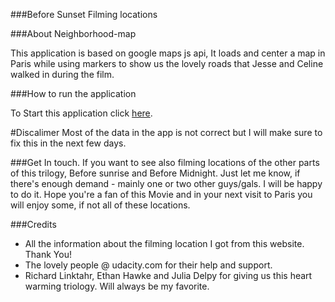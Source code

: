 ###Before Sunset Filming locations

###About Neighborhood-map

This application is based on google maps js api, It loads and center a map in Paris while using markers to show us the lovely roads that Jesse and Celine walked in during the film.

###How to run the application

To Start this application click [here](http://neo0rabie.github.io/neighborhood-map/).

#Discalimer
Most of the data in the app is not correct but I will make sure to fix this in the next few days.


###Get In touch.
If you want to see also filming locations of the other parts of this trilogy, Before sunrise and Before Midnight. Just let me know, if there's enough demand - mainly one or two other guys/gals. I will be happy to do it. Hope you're a fan of this Movie and in your next visit to Paris you will enjoy some, if not all of these locations.

###Credits
- All the information about the filming location I got from this website. Thank You!
- The lovely people @ udacity.com for their help and support.
- Richard Linktahr, Ethan Hawke and Julia Delpy for giving us this heart warming triology. Will always be my favorite.